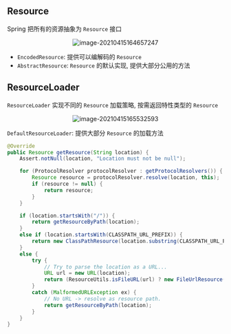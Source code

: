 ## Resource

Spring 把所有的资源抽象为 `Resource` 接口

<center><img src="https://ning-wang.oss-cn-beijing.aliyuncs.com/blog-imags/20210415164657.png" alt="image-20210415164657247"  /></center>

* `EncodedResource`: 提供可以编解码的 `Resource`
* `AbstractResource`: `Resource` 的默认实现, 提供大部分公用的方法

## ResourceLoader

`ResourceLoader` 实现不同的 `Resource` 加载策略, 按需返回特性类型的 `Resource`

<center><img src="https://ning-wang.oss-cn-beijing.aliyuncs.com/blog-imags/20210415165532.png" alt="image-20210415165532593"  /></center>

`DefaultResourceLoader`: 提供大部分 `Resource` 的加载方法

```java
@Override
public Resource getResource(String location) {
    Assert.notNull(location, "Location must not be null");

    for (ProtocolResolver protocolResolver : getProtocolResolvers()) {
        Resource resource = protocolResolver.resolve(location, this);
        if (resource != null) {
            return resource;
        }
    }

    if (location.startsWith("/")) {
        return getResourceByPath(location);
    }
    else if (location.startsWith(CLASSPATH_URL_PREFIX)) {
        return new ClassPathResource(location.substring(CLASSPATH_URL_PREFIX.length()), getClassLoader());
    }
    else {
        try {
            // Try to parse the location as a URL...
            URL url = new URL(location);
            return (ResourceUtils.isFileURL(url) ? new FileUrlResource(url) : new UrlResource(url));
        }
        catch (MalformedURLException ex) {
            // No URL -> resolve as resource path.
            return getResourceByPath(location);
        }
    }
}
```


